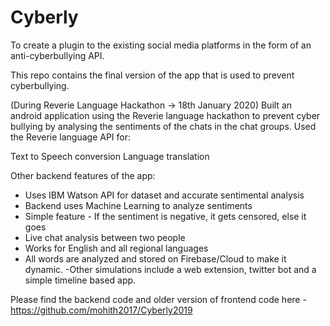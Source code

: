# Cyberly
To create a plugin to the existing social media platforms in the form of an anti-cyberbullying API.

This repo contains the final version of the app that is used to prevent cyberbullying.

(During Reverie Language Hackathon -> 18th January 2020)
Built an android application using the Reverie language hackathon to prevent cyber bullying by analysing the sentiments of the chats in the chat groups.
Used the Reverie language API for:

Text to Speech conversion
Language translation


Other backend features of the app:
 - Uses IBM Watson API for dataset and accurate sentimental analysis
 - Backend uses Machine Learning to analyze sentiments
 - Simple feature - If the sentiment is negative, it gets censored, else it goes
 - Live chat analysis between two people
 - Works for English and all regional languages
 - All words are analyzed and stored on Firebase/Cloud to make it dynamic.
 -Other simulations include a web extension, twitter bot and a simple timeline based app.

Please find the backend code and older version of frontend code here - https://github.com/mohith2017/Cyberly2019
